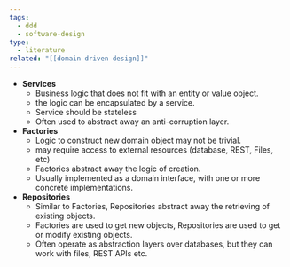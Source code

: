 ```yaml
---
tags:
  - ddd
  - software-design
type:
  - literature
related: "[[domain driven design]]"
---
```


- **Services**
    - Business logic that does not fit with an entity or value object.
    - the logic can be encapsulated by a service.
    - Service should be stateless
    - Often used to abstract away an anti-corruption layer.
- **Factories**
    - Logic to construct new domain object may not be trivial.
    - may require access to external resources (database, REST, Files, etc)
    - Factories abstract away the logic of creation.
    - Usually implemented as a domain interface, with one or more concrete implementations.
- **Repositories**
    - Similar to Factories, Repositories abstract away the retrieving of existing objects.
    - Factories are used to get new objects, Repositories are used to get or modify existing objects.
    - Often operate as abstraction layers over databases, but they can work with files, REST APIs etc.
